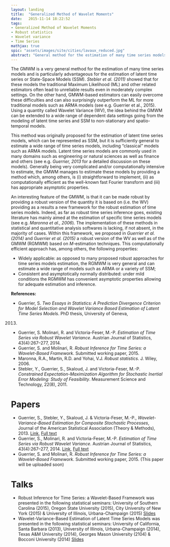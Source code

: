 ```yaml
---
layout: landing
title:  "Generalized Method of Wavelet Moments"
date:   2015-11-14 18:22:52
tags: 
- Generalized Method of Wavelet Moments
- Robust statistics
- Wavelet variance
- Time Series
mathjax: true
spic: "assets/images/site/cities/lavaux_reduced.jpg"
abstract: "General method for the estimation of many time series models"
---
```


The GMWM is a very general method for the estimation of many time series models and is particularly advantageous for the estimation of latent time series or State-Space Models (SSM). *Stebler et al. (2011)* showed that for these models the traditional Maximum Likelihood (ML) and other related estimators often lead to unreliable results even in moderately complex settings. On the other hand, GMWM-based estimators can easily overcome these difficulties and can also surprisingly outperform the ML for more traditional models such as ARMA models (see e.g. Guerrier et al., 2015). Using a quantity called Wavelet Variance (WV), the idea behind the GMWM can be extended to a wide range of dependent data settings going from the modeling of latent time series and SSM to non-stationary and spatio-temporal models.

This method was originally proposed for the estimation of latent time series models, which can be represented as SSM, but it is sufficiently general to estimate a wide range of time series models, including “classical” models such as ARMA models. Latent time series models are commonly used in many domains such as engineering or natural sciences as well as finance and others (see e.g. *Guerrier, 2013* for a detailed discussion on these models). Generally being very complicated and/or computationally intensive to estimate, the GMWM manages to estimate these models by providing a method which, among others, is (i) straightforward to implement, (ii) as computationally efficient as the well-known fast Fourier transform and (iii) has appropriate asymptotic properties.

An interesting feature of the GMWM, is that it can be made robust by providing a robust version of the quantity it is based on (i.e. the WV) providing as a results a new framework for the robust estimation of time series models. Indeed, as far as robust time series inference goes, existing literature has mainly aimed at the estimation of specific time series models (see e.g. *Maronna et al., 2006*). The implementation of these methods in statistical and quantitative analysis softwares is lacking, if not absent, in the majority of cases. Within this framework, we proposed in *Guerrier et al. (2014)* and *Guerrier et al. (2015)* a robust version of the WV as well as of the GMWM (RGMWM) based on *M*-estimation techniques. This computationally efficient approach has, among others, the following properties:

* Widely applicable: as opposed to many proposed robust approaches for time series models estimation, the RGMWM is very general and can estimate a wide range of models such as ARMA or a variety of SSM;
* Consistent and asymptotically normally distributed: under mild conditions the RGMWM has convenient asymptotic properties allowing for adequate estimation and inference.

**References:**

* Guerrier, S. *Two Essays in Statistics: A Prediction Divergence Criterion for Model Selection and Wavelet Variance Based Estimation of Latent Time Series Models*. PhD thesis, University of Geneva,
2013.
* Guerrier, S. Molinari, R. and Victoria-Feser, M.-P. *Estimation of Time Series via Robust Wavelet Variance*. Austrian Journal of Statistics, 43(4):267–277, 2014.
* Guerrier, S. and Molinari, R. *Robust Inference for Time Series: a Wavelet-Based Framework*. Submitted working paper, 2015.
* Maronna, R.A., Martin, R.D. and Yohai, V.J. *Robust statistics*. J. Wiley, 2006.
* Stebler, Y., Guerrier, S., Skaloud, J. and Victoria-Feser, M.-P. *Constrained Expectation-Maximization Algorithm for Stochastic Inertial Error Modeling: Study of Feasibility*. Measurement Science and Technology, 22(8), 2011.


# Papers

* Guerrier, S., Stebler, Y., Skaloud, J. & Victoria-Feser, M.-P., *Wavelet-Variance-Based Estimation for Composite Stochastic Processes*, Journal of the American Statistical Association (Theory & Methods), 2013. [Link](http://www.tandfonline.com/doi/full/10.1080/01621459.2013.799920), [Full text](/assets/pdfs/GMWM.pdf)
* Guerrier, S., Molinari, R. and Victoria-Feser, M.-P. *Estimation of Time Series via Robust Wavelet Variance*. Austrian Journal of Statistics, 43(4):267–277, 2014. [Link](http://www.ajs.or.at/index.php/ajs/article/view/vol43-4-5), [Full text](/assets/pdfs/RGMWM.pdf)
* Guerrier, S. and Molinari, R. *Robust Inference for Time Series: a Wavelet-Based Framework*. Submitted working paper, 2015. (This paper will be uploaded soon)

# Talks

* Robust Inference for Time Series: a Wavelet-Based Framework was presented in the following statistical seminars: University of Southern Carolina (2015), Oregon State University (2015), City University of New York (2015) & University of Illinois, Urbana-Champaign (2015) [Slides](/assets/pdfs/usc_2015_rgmwm.pdf)
* Wavelet-Variance-Based Estimation of Latent Time Series Models was presented in the following statistical seminars: University of California, Santa Barbara (2013), University of Illinois, Urbana-Champaign (2014), Texas A&M University (2014), Georges Mason University (2104) & Bocconi University (2014)  [Slides](/assets/pdfs/TAMU.pdf)

